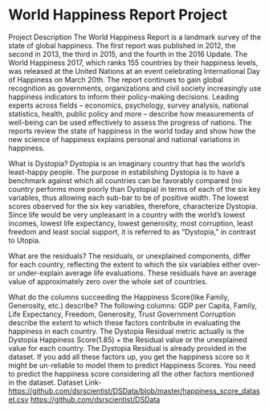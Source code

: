 # World Happiness Report Project
Project Description
The World Happiness Report is a landmark survey of the state of global happiness. The first report was published in 2012, the second in 2013, the third in 2015, and the fourth in the 2016 Update. The World Happiness 2017, which ranks 155 countries by their happiness levels, was released at the United Nations at an event celebrating International Day of Happiness on March 20th. The report continues to gain global recognition as governments, organizations and civil society increasingly use happiness indicators to inform their policy-making decisions. Leading experts across fields – economics, psychology, survey analysis, national statistics, health, public policy and more – describe how measurements of well-being can be used effectively to assess the progress of nations. The reports review the state of happiness in the world today and show how the new science of happiness explains personal and national variations in happiness.

What is Dystopia?
Dystopia is an imaginary country that has the world’s least-happy people. The purpose in establishing Dystopia is to have a benchmark against which all countries can be favorably compared (no country performs more poorly than Dystopia) in terms of each of the six key variables, thus allowing each sub-bar to be of positive width. The lowest scores observed for the six key variables, therefore, characterize Dystopia. Since life would be very unpleasant in a country with the world’s lowest incomes, lowest life expectancy, lowest generosity, most corruption, least freedom and least social support, it is referred to as “Dystopia,” in contrast to Utopia.

What are the residuals?
The residuals, or unexplained components, differ for each country, reflecting the extent to which the six variables either over- or under-explain average life evaluations. These residuals have an average value of approximately zero over the whole set of countries. 

What do the columns succeeding the Happiness Score(like Family, Generosity, etc.) describe?
The following columns: GDP per Capita, Family, Life Expectancy, Freedom, Generosity, Trust Government Corruption describe the extent to which these factors contribute in evaluating the happiness in each country.
The Dystopia Residual metric actually is the Dystopia Happiness Score(1.85) + the Residual value or the unexplained value for each country.
The Dystopia Residual is already provided in the dataset. 
If you add all these factors up, you get the happiness score so it might be un-reliable to model them to predict Happiness Scores.
You need to predict the happiness score considering all the other factors mentioned in the dataset.
Dataset Link-
https://github.com/dsrscientist/DSData/blob/master/happiness_score_dataset.csv
https://github.com/dsrscientist/DSData

